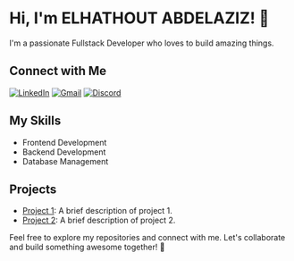 # Hi, I'm ELHATHOUT ABDELAZIZ! 👋

I'm a passionate Fullstack Developer who loves to build amazing things. 

## Connect with Me

[![LinkedIn](https://img.shields.io/badge/LinkedIn-Connect-blue?style=for-the-badge&logo=linkedin)](https://www.linkedin.com/in/elhathout-abdelaziz-191290208)
[![Gmail](https://img.shields.io/badge/Gmail-Email-red?style=for-the-badge&logo=gmail)](mailto:abdelaziz.e@wobz.com)
[![Discord](https://img.shields.io/badge/Discord-Chat-green?style=for-the-badge&logo=discord)](https://discordapp.com/elhathoutabdelaziz)

## My Skills

- Frontend Development
- Backend Development
- Database Management

## Projects

- [Project 1](link-to-project-1): A brief description of project 1.
- [Project 2](link-to-project-2): A brief description of project 2.

Feel free to explore my repositories and connect with me. Let's collaborate and build something awesome together! 🚀
